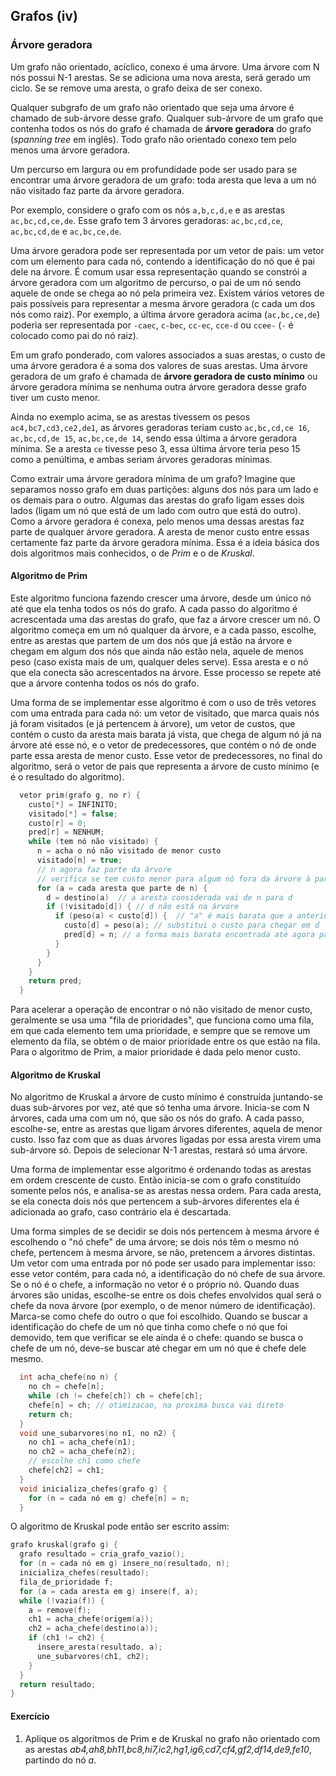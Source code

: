 ## Grafos (iv)

### Árvore geradora

Um grafo não orientado, acíclico, conexo é uma árvore. Uma árvore com N nós possui N-1 arestas. Se se adiciona uma nova aresta, será gerado um ciclo. Se se remove uma aresta, o grafo deixa de ser conexo.

Qualquer subgrafo de um grafo não orientado que seja uma árvore é chamado de sub-árvore desse grafo. Qualquer sub-árvore de um grafo que contenha todos os nós do grafo é chamada de **árvore geradora** do grafo (*spanning tree* em inglês). Todo grafo não orientado conexo tem pelo menos uma árvore geradora.

Um percurso em largura ou em profundidade pode ser usado para se encontrar uma árvore geradora de um grafo: toda aresta que leva a um nó não visitado faz parte da árvore geradora.

Por exemplo, considere o grafo com os nós `a,b,c,d,e` e as arestas `ac,bc,cd,ce,de`.
Esse grafo tem 3 árvores geradoras: `ac,bc,cd,ce`, `ac,bc,cd,de` e `ac,bc,ce,de`.

Uma árvore geradora pode ser representada por um vetor de pais: um vetor com um elemento para cada nó, contendo a identificação do nó que é pai dele na árvore.
É comum usar essa representação quando se constrói a árvore geradora com um algoritmo de percurso, o pai de um nó sendo aquele de onde se chega ao nó pela primeira vez.
Existem vários vetores de pais possíveis para representar a mesma árvore geradora (c cada um dos nós como raiz).
Por exemplo, a última árvore geradora acima (`ac,bc,ce,de`) poderia ser representada por `-caec`, `c-bec`, `cc-ec`, `cce-d` ou `ccee-` (`-` é colocado como pai do nó raiz).

Em um grafo ponderado, com valores associados a suas arestas, o custo de uma árvore geradora é a soma dos valores de suas arestas.
Uma árvore geradora de um grafo é chamada de **árvore geradora de custo mínimo** ou árvore geradora mínima se nenhuma outra árvore geradora desse grafo tiver um custo menor.

Ainda no exemplo acima, se as arestas tivessem os pesos `ac4,bc7,cd3,ce2,de1`, as árvores geradoras teriam custo `ac,bc,cd,ce 16`, `ac,bc,cd,de 15`, `ac,bc,ce,de 14`, sendo essa última a árvore geradora mínima. Se a aresta `ce` tivesse peso 3, essa última árvore teria peso 15 como a penúltima, e ambas seriam árvores geradoras mínimas.

Como extrair uma árvore geradora mínima de um grafo?
Imagine que separamos nosso grafo em duas partições: alguns dos nós para um lado e os demais para o outro. Algumas das arestas do grafo ligam esses dois lados (ligam um nó que está de um lado com outro que está do outro). Como a árvore geradora é conexa, pelo menos uma dessas arestas faz parte de qualquer árvore geradora. A aresta de menor custo entre essas certamente faz parte da árvore geradora mínima. Essa é a ideia básica dos dois algoritmos mais conhecidos, o de *Prim* e o de *Kruskal*.

#### Algoritmo de Prim

Este algoritmo funciona fazendo crescer uma árvore, desde um único nó até que ela tenha todos os nós do grafo. A cada passo do algoritmo é acrescentada uma das arestas do grafo, que faz a árvore crescer um nó.
O algoritmo começa em um nó qualquer da árvore, e a cada passo, escolhe, entre as arestas que partem de um dos nós que já estão na árvore e chegam em algum dos nós que ainda não estão nela, aquele de menos peso (caso exista mais de um, qualquer deles serve). Essa aresta e o nó que ela conecta são acrescentados na árvore.
Esse processo se repete até que a árvore contenha todos os nós do grafo.

Uma forma de se implementar esse algoritmo é com o uso de três vetores com uma entrada para cada nó: um vetor de visitado, que marca quais nós já foram visitados (e já pertencem à árvore), um vetor de custos, que contém o custo da aresta mais barata já vista, que chega de algum nó já na árvore até esse nó, e o vetor de predecessores, que contém o nó de onde parte essa aresta de menor custo. Esse vetor de predecessores, no final do algoritmo, será o vetor de pais que representa a árvore de custo mínimo (e é o resultado do algoritmo).

```c
  vetor prim(grafo g, no r) {
    custo[*] = INFINITO;
    visitado[*] = false;
    custo[r] = 0;
    pred[r] = NENHUM;
    while (tem nó não visitado) {
      n = acha o nó não visitado de menor custo
      visitado[n] = true;
      // n agora faz parte da árvore
      // verifica se tem custo menor para algum nó fora da árvore à partir de n
      for (a = cada aresta que parte de n) {
        d = destino(a)  // a aresta considerada vai de n para d
        if (!visitado[d]) { // d não está na árvore
          if (peso(a) < custo[d]) {  // "a" é mais barata que a anterior
            custo[d] = peso(a); // substitui o custo para chegar em d
            pred[d] = n; // a forma mais barata encontrada até agora para chegar em d é por n
          }
        }
      }
    }
    return pred;
  }
```

Para acelerar a operação de encontrar o nó não visitado de menor custo, geralmente se usa uma "fila de prioridades", que funciona como uma fila, em que cada elemento tem uma prioridade, e sempre que se remove um elemento da fila, se obtém o de maior prioridade entre os que estão na fila. Para o algoritmo de Prim, a maior prioridade é dada pelo menor custo.

#### Algoritmo de Kruskal

No algoritmo de Kruskal a árvore de custo mínimo é construída juntando-se duas sub-árvores por vez, até que só tenha uma árvore. Inicia-se com N árvores, cada uma com um nó, que são os nós do grafo. A cada passo, escolhe-se, entre as arestas que ligam árvores diferentes, aquela de menor custo. Isso faz com que as duas árvores ligadas por essa aresta virem uma sub-árvore só. Depois de selecionar N-1 arestas, restará só uma árvore.

Uma forma de implementar esse algoritmo é ordenando todas as arestas em ordem crescente de custo. Então inicia-se com o grafo constituído somente pelos nós, e  analisa-se as arestas nessa ordem. Para cada aresta, se ela conecta dois nós que pertencem a sub-árvores diferentes ela é adicionada ao grafo, caso contrário ela é descartada.

Uma forma simples de se decidir se dois nós pertencem à mesma árvore é escolhendo o "nó chefe" de uma árvore; se dois nós têm o mesmo nó chefe, pertencem à mesma árvore, se não, pretencem a árvores distintas. Um vetor com uma entrada por nó pode ser usado para implementar isso: esse vetor contém, para cada nó, a identificação do nó chefe de sua árvore. Se o nó é o chefe, a informação no vetor é o próprio nó. Quando duas árvores são unidas, escolhe-se entre os dois chefes envolvidos qual será o chefe da nova árvore (por exemplo, o de menor número de identificação). Marca-se como chefe do outro o que foi escolhido. Quando se buscar a identificação do chefe de um nó que tinha como chefe o nó que foi demovido, tem que verificar se ele ainda é o chefe: quando se busca o chefe de um nó, deve-se buscar até chegar em um nó que é chefe dele mesmo.

```c
  int acha_chefe(no n) {
    no ch = chefe[n];
    while (ch != chefe[ch]) ch = chefe[ch];
    chefe[n] = ch; // otimizacao, na proxima busca vai direto
    return ch;
  }
  void une_subarvores(no n1, no n2) {
    no ch1 = acha_chefe(n1);
    no ch2 = acha_chefe(n2);
    // escolhe ch1 como chefe
    chefe[ch2] = ch1;
  }
  void inicializa_chefes(grafo g) {
    for (n = cada nó em g) chefe[n] = n;
  }
```
O algoritmo de Kruskal pode então ser escrito assim:
```c
grafo kruskal(grafo g) {
  grafo resultado = cria_grafo_vazio();
  for (n = cada nó em g) insere_no(resultado, n);
  inicializa_chefes(resultado);
  fila_de_prioridade f;
  for (a = cada aresta em g) insere(f, a);
  while (!vazia(f)) {
    a = remove(f);
    ch1 = acha_chefe(origem(a));
    ch2 = acha_chefe(destino(a));
    if (ch1 != ch2) {
      insere_aresta(resultado, a);
      une_subarvores(ch1, ch2);
    }
  }
  return resultado;
}
```

#### Exercício

1. Aplique os algoritmos de Prim e de Kruskal no grafo não orientado com as arestas *ab4,ah8,bh11,bc8,hi7,ic2,hg1,ig6,cd7,cf4,gf2,df14,de9,fe10*, partindo do nó *a*.

